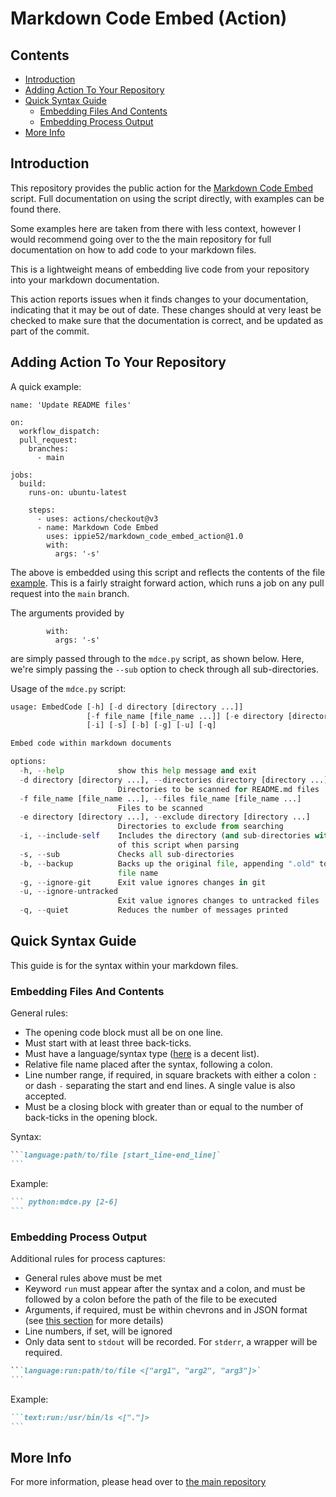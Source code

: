 # Markdown Code Embed (Action)

## Contents
- [Introduction](#introduction)
- [Adding Action To Your Repository](#adding-action-to-your-repository)
- [Quick Syntax Guide](#quick-syntax-guide)
	- [Embedding Files And Contents](#embedding-files-and-contents)
	- [Embedding Process Output](#embedding-process-output)
- [More Info](#more-info)

## Introduction
This repository provides the public action for the [Markdown Code Embed](https://github.com/ippie52/markdown_code_embed/) script. Full documentation on using the script directly, with examples can be found there. 

Some examples here are taken from there with less context, however I would recommend going over to the the main repository for full documentation on how to add code to your markdown files.

This is a lightweight means of embedding live code from your repository into your markdown documentation. 

This action reports issues when it finds changes to your documentation, indicating that it may be out of date. These changes should at very least be checked to make sure that the documentation is correct, and be updated as part of the commit.

## Adding Action To Your Repository
A quick example:
```yaml:example
name: 'Update README files'

on:
  workflow_dispatch:
  pull_request:
    branches:
      - main

jobs:
  build:
    runs-on: ubuntu-latest
    
    steps:
      - uses: actions/checkout@v3
      - name: Markdown Code Embed
        uses: ippie52/markdown_code_embed_action@1.0
        with: 
          args: '-s'
```
The above is embedded using this script and reflects the contents of the file [example](example). This is a fairly straight forward action, which runs a job on any pull request into the `main` branch.

The arguments provided by 
```yaml:example [17-18]
        with: 
          args: '-s'
```
are simply passed through to the `mdce.py` script, as shown below. Here, we're simply passing the `--sub` option to check through all sub-directories.

Usage of the `mdce.py` script:
```text:run:markdown_code_embed/mdce.py <["-h"]>
usage: EmbedCode [-h] [-d directory [directory ...]]
                 [-f file_name [file_name ...]] [-e directory [directory ...]]
                 [-i] [-s] [-b] [-g] [-u] [-q]

Embed code within markdown documents

options:
  -h, --help            show this help message and exit
  -d directory [directory ...], --directories directory [directory ...]
                        Directories to be scanned for README.md files
  -f file_name [file_name ...], --files file_name [file_name ...]
                        Files to be scanned
  -e directory [directory ...], --exclude directory [directory ...]
                        Directories to exclude from searching
  -i, --include-self    Includes the directory (and sub-directories with -s)
                        of this script when parsing
  -s, --sub             Checks all sub-directories
  -b, --backup          Backs up the original file, appending ".old" to the
                        file name
  -g, --ignore-git      Exit value ignores changes in git
  -u, --ignore-untracked
                        Exit value ignores changes to untracked files
  -q, --quiet           Reduces the number of messages printed
```

## Quick Syntax Guide

This guide is for the syntax within your markdown files.

### Embedding Files And Contents

General rules:
- The opening code block must all be on one line.
- Must start with at least three back-ticks.
- Must have a language/syntax type ([here](https://github.com/jincheng9/markdown_supported_languages) is a decent list).
- Relative file name placed after the syntax, following a colon.
- Line number range, if required, in square brackets with either a colon `:` or dash `-` separating the start and end lines. A single value is also accepted.
- Must be a closing block with greater than or equal to the number of back-ticks in the opening block.

Syntax:
````markdown
```language:path/to/file [start_line-end_line]`
```
````

Example:
````markdown
``` python:mdce.py [2-6]
```
````

### Embedding Process Output

Additional rules for process captures:
- General rules above must be met
- Keyword `run` must appear after the syntax and a colon, and must be followed by a colon before the path of the file to be executed
- Arguments, if required, must be within chevrons and in JSON format (see [this section](#embed-process-output) for more details)
- Line numbers, if set, will be ignored
- Only data sent to `stdout` will be recorded. For `stderr`, a wrapper will be required.


````markdown
```language:run:path/to/file <["arg1", "arg2", "arg3"]>`
```
````

Example:
````markdown
```text:run:/usr/bin/ls <["."]>
```
````

## More Info
For more information, please head over to [the main repository](https://github.com/ippie52/markdown_code_embed/)